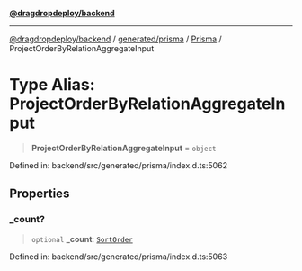 [**@dragdropdeploy/backend**](../../../../../README.md)

***

[@dragdropdeploy/backend](../../../../../README.md) / [generated/prisma](../../../README.md) / [Prisma](../README.md) / ProjectOrderByRelationAggregateInput

# Type Alias: ProjectOrderByRelationAggregateInput

> **ProjectOrderByRelationAggregateInput** = `object`

Defined in: backend/src/generated/prisma/index.d.ts:5062

## Properties

### \_count?

> `optional` **\_count**: [`SortOrder`](SortOrder.md)

Defined in: backend/src/generated/prisma/index.d.ts:5063
